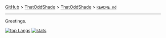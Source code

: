 [GitHub](https://github.com/ "GitHub") > [ThatOddShade](https://github.com/thatoddshade/) > [ThatOddShade](https://github.com/thatoddshade/thatoddshade/) > [`README.md`](https://github.com/thatoddshade/thatoddshade#readme)

---

Greetings. 

[![top Langs](https://github-readme-stats.vercel.app/api/top-langs/?username=thatoddshade&show_icons=true&theme=vue-dark&border_radius=24&bg_color=0,273849,0d1117&hide_border=true)](https://github.com/thatoddshade/ThatOddShade#readme)
[![stats](https://github-readme-stats.vercel.app/api?username=thatoddshade&count_private=true&show_icons=true&theme=vue-dark&border_radius=24&bg_color=0,273849,0d1117&hide_border=true)](https://github.com/thatoddshade/ThatOddShade#readme)


<!---
ThatOddShade/ThatOddShade is a ✨ special ✨ repository because its `README.md` (this file) appears on your GitHub profile.
You can click the Preview link to take a look at your changes.
--->


